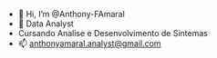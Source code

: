 - 👋 Hi, I’m @Anthony-FAmaral
- 🌱 Data Analyst
- Cursando Analise e Desenvolvimento de Sintemas
- 📫 anthonyamaral.analyst@gmail.com


